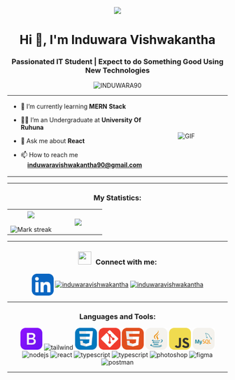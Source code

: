 <p align="center" ><img  src = "https://github.com/7oSkaaa/7oSkaaa/blob/main/Images/about_me.gif?raw=true" width = 100px></p>
<h1 align="center">Hi 👋, I'm Induwara Vishwakantha</h1>
<h3 align="center">Passionated IT Student | Expect to do Something Good Using New Technologies</h3>
<p align="center"> <img src="https://komarev.com/ghpvc/?username=INDUWARA90&label=Profile%20views&color=0e75b6&style=flat" alt="INDUWARA90" /> </p>

<table align="center">
<tr border="none">
<td width="50%" align="left">
  
- 🌱 I’m currently learning **MERN Stack**

- 🧑‍🎓 I’m an Undergraduate at **University Of Ruhuna**

- 💬 Ask me about **React**

- 📫 How to reach me &nbsp;&nbsp;&nbsp;&nbsp;**induwaravishwakantha90@gmail.com**
  

</td>
<td width="50%" align="center">

  <img align="center" top="500" height="300" width="400" alt="GIF" src="https://media.giphy.com/media/SWoSkN6DxTszqIKEqv/giphy.gif">
  
</td>
</tr>
</table>
<hr>
<h3 align="center">My Statistics:</h3>
<p align="center">
<table align="center">
<tr border="none">
<td width="50%" align="center">
  
  <img  align="center"  src="https://github-readme-stats.vercel.app/api?username=INDUWARA90&theme=dark&show_icons=true&count_private=true" />
  <br></br>
  <img  title="🔥 Get streak stats for your profile at git.io/streak-stats" alt="Mark streak" src="https://github-readme-streak-stats.herokuapp.com/?user=INDUWARA90&theme=dark&hide_border=false" /> 
</td>
<td width="50%" align="center">

  <img  align="center"  src="https://github-readme-stats.anuraghazra1.vercel.app/api/top-langs/?username=INDUWARA90&theme=dark&hide_border=false&no-bg=true&no-frame=true&langs_count=10"/>
  
  </td>
</tr>
</table>

<hr>



<h3 align="center"> <img src="https://media.giphy.com/media/iY8CRBdQXODJSCERIr/giphy.gif" width="30" height="30" style="margin-right: 10px;">Connect with me:</h3>
<p align="center">
<a href="https://www.linkedin.com/in/induwara-vishwakantha-714b942b8/" target="blank"><img align="center" src="https://github.com/tandpfun/skill-icons/blob/main/icons/LinkedIn.svg" alt="induwaravishwakantha" height="50" width="50" /></a>
<a href="https://web.facebook.com/induwara.vishwakantha.1" target="blank"><img align="center" src="https://raw.githubusercontent.com/rahuldkjain/github-profile-readme-generator/master/src/images/icons/Social/facebook.svg" alt="induwaravishwakantha" height="50" width="50" /></a>
<a href="https://www.instagram.com/induwara_vishwakantha/" target="blank"><img align="center" src="https://www.edigitalagency.com.au/wp-content/uploads/new-Instagram-icon-png-full-colour.png" alt="induwaravishwakantha" height="50" width="50" /></a>
</p>
<hr>

<h3 align="center">Languages and Tools:</h3>
<p align="center">
        <img src="https://github.com/tandpfun/skill-icons/blob/main/icons/Bootstrap.svg" alt="bootstrap" width="50" height="50"/>
        <img src="https://github.com/Scar1109/skill-icons/blob/Scar1109/icons/TailwindCSS-Light.svg" alt="tailwind" width="50" height="50"/>
        <img src="https://github.com/tandpfun/skill-icons/blob/main/icons/CSS.svg" alt="css3" width="50" height="50"/> 
        <img src="https://github.com/tandpfun/skill-icons/blob/main/icons/Git.svg" alt="git" width="50" height="50"/>
        <img src="https://github.com/tandpfun/skill-icons/blob/main/icons/HTML.svg" alt="html5" width="50" height="50"/> 
        <img src="https://github.com/tandpfun/skill-icons/blob/main/icons/Java-Light.svg" alt="java" width="50" height="50"/>
        <img src="https://github.com/tandpfun/skill-icons/blob/main/icons/JavaScript.svg" alt="javascript" width="50" height="50"/> 
        <img src="https://github.com/tandpfun/skill-icons/blob/main/icons/MySQL-Light.svg" alt="mysql" width="50" height="50"/> 
        <img src="https://github.com/Scar1109/skill-icons/blob/main/icons/NodeJS-Light.svg" alt="nodejs" width="50" height="50"/> 
        <img src="https://github.com/Scar1109/skill-icons/blob/main/icons/React-Light.svg" alt="react" width="50" height="50"/>
        <img src="https://github.com/Scar1109/skill-icons/blob/main/icons/TypeScript.svg" alt="typescript" width="50" height="50"/>
        <img src="https://github.com/Scar1109/skill-icons/blob/main/icons/Angular-Light.svg" alt="typescript" width="50" height="50"/>
        <img src="https://github.com/Scar1109/skill-icons/blob/Scar1109/icons/Photoshop.svg" alt="photoshop" width="50" height="50"/> 
        <img src="https://github.com/Scar1109/skill-icons/blob/main/icons/Figma-Light.svg" alt="figma" width="50" height="50"/> 
        <img src="https://github.com/Scar1109/skill-icons/blob/main/icons/Postman.svg" alt="postman" width="50" height="50"/> 
  </p>
<hr>
